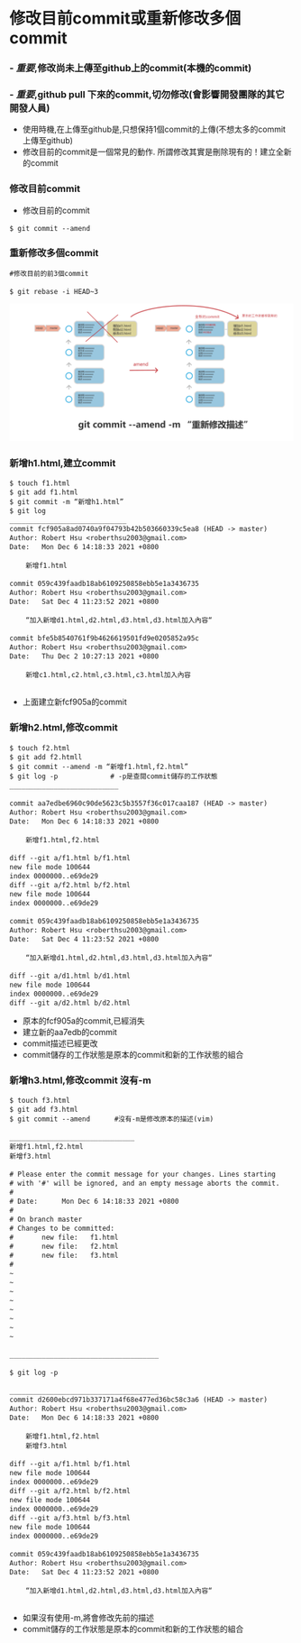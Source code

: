 # 修改目前commit或重新修改多個commit
### - *重要*,修改尚未上傳至github上的commit(本機的commit)
### - *重要*,github pull 下來的commit,切勿修改(會影響開發團隊的其它開發人員)
- 使用時機,在上傳至github是,只想保持1個commit的上傳(不想太多的commit上傳至github)
- 修改目前的commit是一個常見的動作. 所謂修改其實是刪除現有的！建立全新的commit
### 修改目前commit
- 修改目前的commit

```
$ git commit --amend
```	


### 重新修改多個commit 

```
#修改目前的前3個commit

$ git rebase -i HEAD~3
```



![](./images/pic1.png)

###  新增h1.html,建立commit

```
$ touch f1.html
$ git add f1.html
$ git commit -m “新增h1.html”
$ git log
_____________________________
commit fcf905a8ad0740a9f04793b42b503660339c5ea8 (HEAD -> master)
Author: Robert Hsu <roberthsu2003@gmail.com>
Date:   Mon Dec 6 14:18:33 2021 +0800

    新增f1.html

commit 059c439faadb18ab6109250858ebb5e1a3436735
Author: Robert Hsu <roberthsu2003@gmail.com>
Date:   Sat Dec 4 11:23:52 2021 +0800

    “加入新增d1.html,d2.html,d3.html,d3.html加入內容“

commit bfe5b8540761f9b4626619501fd9e0205852a95c
Author: Robert Hsu <roberthsu2003@gmail.com>
Date:   Thu Dec 2 10:27:13 2021 +0800

    新增c1.html,c2.html,c3.html,c3.html加入內容


```

- 上面建立新fcf905a的commit

### 新增h2.html,修改commit

```
$ touch f2.html
$ git add f2.htmll
$ git commit --amend -m “新增f1.html,f2.html”
$ git log -p             # -p是查閱commit儲存的工作狀態
___________________________

commit aa7edbe6960c90de5623c5b3557f36c017caa187 (HEAD -> master)
Author: Robert Hsu <roberthsu2003@gmail.com>
Date:   Mon Dec 6 14:18:33 2021 +0800

    新增f1.html,f2.html

diff --git a/f1.html b/f1.html
new file mode 100644
index 0000000..e69de29
diff --git a/f2.html b/f2.html
new file mode 100644
index 0000000..e69de29

commit 059c439faadb18ab6109250858ebb5e1a3436735
Author: Robert Hsu <roberthsu2003@gmail.com>
Date:   Sat Dec 4 11:23:52 2021 +0800

    “加入新增d1.html,d2.html,d3.html,d3.html加入內容“

diff --git a/d1.html b/d1.html
new file mode 100644
index 0000000..e69de29
diff --git a/d2.html b/d2.html
```

- 原本的fcf905a的commit,已經消失
- 建立新的aa7edb的commit
- commit描述已經更改
- commit儲存的工作狀態是原本的commit和新的工作狀態的組合

### 新增h3.html,修改commit 沒有-m

```
$ touch f3.html
$ git add f3.html
$ git commit --amend      #沒有-m是修改原本的描述(vim)

_______________________________
新增f1.html,f2.html
新增f3.html

# Please enter the commit message for your changes. Lines starting
# with '#' will be ignored, and an empty message aborts the commit.
#
# Date:      Mon Dec 6 14:18:33 2021 +0800
#
# On branch master
# Changes to be committed:
#       new file:   f1.html
#       new file:   f2.html
#       new file:   f3.html
#
~
~
~
~
~
~
~
~

_____________________________________

$ git log -p

_____________________________________
commit d2600ebcd971b337171a4f68e477ed36bc58c3a6 (HEAD -> master)
Author: Robert Hsu <roberthsu2003@gmail.com>
Date:   Mon Dec 6 14:18:33 2021 +0800

    新增f1.html,f2.html
    新增f3.html

diff --git a/f1.html b/f1.html
new file mode 100644
index 0000000..e69de29
diff --git a/f2.html b/f2.html
new file mode 100644
index 0000000..e69de29
diff --git a/f3.html b/f3.html
new file mode 100644
index 0000000..e69de29

commit 059c439faadb18ab6109250858ebb5e1a3436735
Author: Robert Hsu <roberthsu2003@gmail.com>
Date:   Sat Dec 4 11:23:52 2021 +0800

    “加入新增d1.html,d2.html,d3.html,d3.html加入內容“


```

- 如果沒有使用-m,將會修改先前的描述
- commit儲存的工作狀態是原本的commit和新的工作狀態的組合

